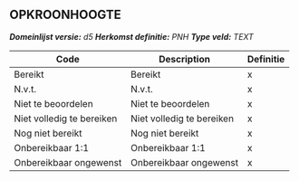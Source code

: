 ﻿## OPKROONHOOGTE

*__Domeinlijst versie:__ d5*
*__Herkomst definitie:__ PNH*
*__Type veld:__ TEXT*

|__Code__ |__Description__ |__Definitie__	|
|	---	|	---	|   ---	| 
| Bereikt | Bereikt | x |
| N.v.t. | N.v.t. | x |
| Niet te beoordelen | Niet te beoordelen | x |
| Niet volledig te bereiken | Niet volledig te bereiken | x |
| Nog niet bereikt | Nog niet bereikt | x |
| Onbereikbaar 1:1 | Onbereikbaar 1:1 | x |
| Onbereikbaar ongewenst | Onbereikbaar ongewenst | x |
